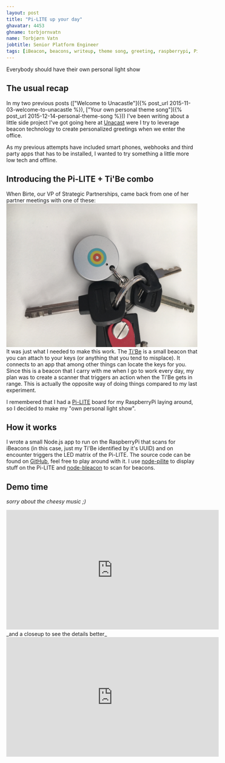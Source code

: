 ```yaml
---
layout: post
title: "Pi-LITE up your day"
ghavatar: 4453
ghname: torbjornvatn
name: Torbjørn Vatn
jobtitle: Senior Platform Engineer
tags: [iBeacon, beacons, writeup, theme song, greeting, raspberrypi, Pi-LITE, Tibe]
---
```


<div class="message">Everybody should have their own personal light show</div>

## The usual recap

In my two previous posts (["Welcome to Unacastle"]({% post_url 2015-11-03-welcome-to-unacastle %}), ["Your own personal theme song"]({% post_url 2015-12-14-personal-theme-song %})) 
I've been writing about a little side project I've got going here at [Unacast](http://unacast.com) were I try to leverage beacon technology to create personalized greetings when we enter 
the office.

As my previous attempts have included smart phones, webhooks and third party
apps that has to be installed, I wanted to try something a little more low tech and offline.

## Introducing the Pi-LITE + Ti'Be combo

When Birte, our VP of Strategic Partnerships, came back from one of her
partner meetings with one of these:
![tibe](/images/pilite/tibe.jpg)
It was just what I needed to make this work. 
The [Ti'Be](https://www.mytibe.com/home) is a small beacon that you can attach
to your keys (or anything that you tend to misplace). It connects to an app
that among other things can locate the keys for you. Since this is a beacon
that I carry with me when I go to work every day, my plan was to create a
scanner that triggers an action when the Ti'Be gets in range. 
This is actually the opposite way of doing things compared to my last
experiment.

I remembered that I had a [Pi-LITE](http://openmicros.org/index.php/articles/94-ciseco-product-documentation/raspberry-pi/280-b040-pi-lite-beginners-guide) 
board for my RaspberryPi laying around, so I decided to make my "own personal light show".

## How it works

I wrote a small Node.js app to run on the RaspberryPi that scans for
iBeacons (in this case, just my Ti'Be identified by it's UUID) and on encounter
triggers the LED matrix of the Pi-LITE. The source code can be found on
[GitHub](https://github.com/unacast/beacon-greeter), feel free to play around
with it. I use [node-pilite](https://github.com/woodyrew/node-pilite) to
display stuff on the Pi-LITE and
[node-bleacon](https://github.com/sandeepmistry/node-bleacon) to scan for
beacons. 

## Demo time

_sorry about the cheesy music ;)_
<iframe width="560" height="315"
src="https://www.youtube.com/embed/fITL4kxQpYk" frameborder="0"
allowfullscreen></iframe>
_and a closeup to see the details better_
<iframe width="560" height="315"
src="https://www.youtube.com/embed/Y7LJ0A5yWOQ" frameborder="0"
allowfullscreen></iframe>



